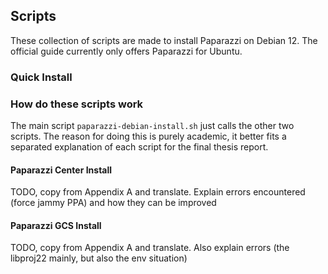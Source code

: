 ## Scripts

These collection of scripts are made to install Paparazzi on Debian 12.
The official guide currently only offers Paparazzi for Ubuntu.

### Quick Install

### How do these scripts work
The main script ```paparazzi-debian-install.sh``` just calls the other two scripts.
The reason for doing this is purely academic, it better fits a separated explanation of each script for the final thesis report.

#### Paparazzi Center Install
TODO, copy from Appendix A and translate. Explain errors encountered (force jammy PPA) and how they can be improved

#### Paparazzi GCS Install
TODO, copy from Appendix A and translate. Also explain errors (the libproj22 mainly, but also the env situation)
